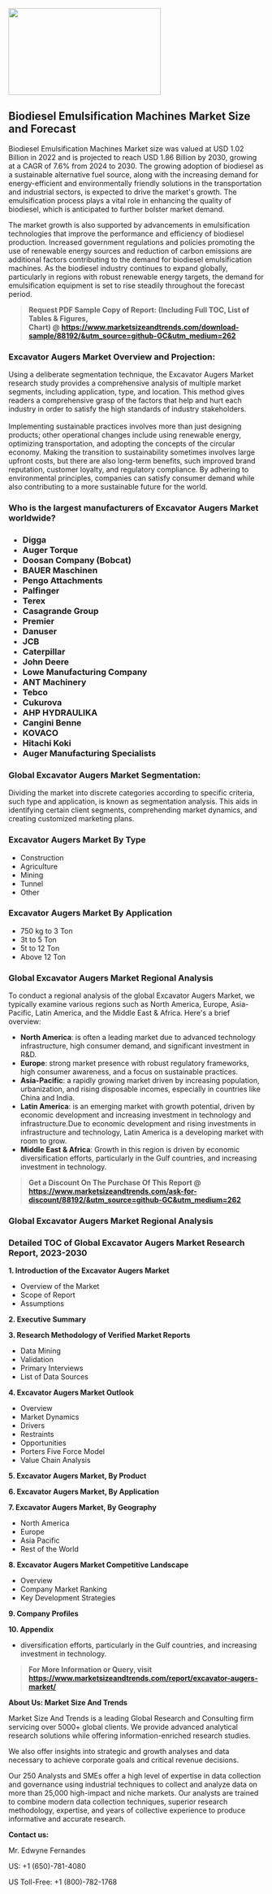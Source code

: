 <p><img class="alignnone size-medium wp-image-20088" src="https://ffe5etoiles.com/wp-content/uploads/2024/12/MST1-300x171.png" alt="" width="300" height="171" /></p><h2>Biodiesel Emulsification Machines Market Size and Forecast</h2><p>Biodiesel Emulsification Machines Market size was valued at USD 1.02 Billion in 2022 and is projected to reach USD 1.86 Billion by 2030, growing at a CAGR of 7.6% from 2024 to 2030. The growing adoption of biodiesel as a sustainable alternative fuel source, along with the increasing demand for energy-efficient and environmentally friendly solutions in the transportation and industrial sectors, is expected to drive the market's growth. The emulsification process plays a vital role in enhancing the quality of biodiesel, which is anticipated to further bolster market demand.</p><p>The market growth is also supported by advancements in emulsification technologies that improve the performance and efficiency of biodiesel production. Increased government regulations and policies promoting the use of renewable energy sources and reduction of carbon emissions are additional factors contributing to the demand for biodiesel emulsification machines. As the biodiesel industry continues to expand globally, particularly in regions with robust renewable energy targets, the demand for emulsification equipment is set to rise steadily throughout the forecast period.</p></p><blockquote id="" class=""><strong>Request PDF Sample Copy of Report: (Including Full TOC, List of Tables &amp; Figures, Chart)&nbsp;@&nbsp;<strong><a href="https://www.marketsizeandtrends.com/download-sample/88192/&utm_source=github-GC&utm_medium=262" target="_blank">https://www.marketsizeandtrends.com/download-sample/88192/&utm_source=github-GC&utm_medium=262</a></strong></strong></blockquote><h3 id="" class="">Excavator Augers Market&nbsp;Overview and Projection:</h3><p id="" class="">Using a deliberate segmentation technique, the Excavator Augers Market research study provides a comprehensive analysis of multiple market segments, including application, type, and location. This method gives readers a comprehensive grasp of the factors that help and hurt each industry in order to satisfy the high standards of industry stakeholders. <br /> <br />Implementing sustainable practices involves more than just designing products; other operational changes include using renewable energy, optimizing transportation, and adopting the concepts of the circular economy. Making the transition to sustainability sometimes involves large upfront costs, but there are also long-term benefits, such improved brand reputation, customer loyalty, and regulatory compliance. By adhering to environmental principles, companies can satisfy consumer demand while also contributing to a more sustainable future for the world.</p><h3 id="" class="">Who is the largest manufacturers of&nbsp;Excavator Augers Market worldwide?</h3><h3 class=""><p><ul><li>Digga </li><li> Auger Torque </li><li> Doosan Company (Bobcat) </li><li> BAUER Maschinen </li><li> Pengo Attachments </li><li> Palfinger </li><li> Terex </li><li> Casagrande Group </li><li> Premier </li><li> Danuser </li><li> JCB </li><li> Caterpillar </li><li> John Deere </li><li> Lowe Manufacturing Company </li><li> ANT Machinery </li><li> Tebco </li><li> Cukurova </li><li> AHP HYDRAULIKA </li><li> Cangini Benne </li><li> KOVACO </li><li> Hitachi Koki </li><li> Auger Manufacturing Specialists</li></ul></p></h3><h3 id="" class="">Global&nbsp;Excavator Augers Market Segmentation:</h3><p id="" class="">Dividing the market into discrete categories according to specific criteria, such type and application, is known as segmentation analysis. This aids in identifying certain client segments, comprehending market dynamics, and creating customized marketing plans.</p><h3 id="" class="">Excavator Augers Market&nbsp;By Type</h3><p><p><ul><li>Construction</li><li> Agriculture</li><li> Mining</li><li> Tunnel</li><li> Other</p></li></ul></p></p><h3 id="" class="">Excavator Augers Market&nbsp;By Application</h3><p class=""><p><ul><li>750 kg to 3 Ton</li><li> 3t to 5 Ton</li><li> 5t to 12 Ton</li><li> Above 12 Ton</li></ul></p></p><h3 id="" class="">Global Excavator Augers Market Regional Analysis</h3><p id="" class="">To conduct a regional analysis of the global Excavator Augers Market, we typically examine various regions such as North America, Europe, Asia-Pacific, Latin America, and the Middle East &amp; Africa. Here's a brief overview:</p><ul><li><strong>North America</strong>: is often a leading market due to advanced technology infrastructure, high consumer demand, and significant investment in R&amp;D.</li><li><strong>Europe</strong>: strong market presence with robust regulatory frameworks, high consumer awareness, and a focus on sustainable practices.</li><li><strong>Asia-Pacific</strong>: a rapidly growing market driven by increasing population, urbanization, and rising disposable incomes, especially in countries like China and India.</li><li><strong>Latin America</strong>: is an emerging market with growth potential, driven by economic development and increasing investment in technology and infrastructure.Due to economic development and rising investments in infrastructure and technology, Latin America is a developing market with room to grow.</li><li><strong>Middle East &amp; Africa</strong>: Growth in this region is driven by economic diversification efforts, particularly in the Gulf countries, and increasing investment in technology.</li></ul><blockquote id="" class=""><strong>Get a Discount On The Purchase Of This Report @ <strong><a href="https://www.marketsizeandtrends.com/ask-for-discount/88192/&utm_source=github-GC&utm_medium=262" target="_blank">https://www.marketsizeandtrends.com/ask-for-discount/88192/&utm_source=github-GC&utm_medium=262</a></strong></strong></blockquote><h3 id="" class="">Global Excavator Augers Market Regional Analysis</h3><h3 id="" class="">Detailed TOC of Global Excavator Augers Market Research Report, 2023-2030</h3><p id="" class=""><strong>1. Introduction of the Excavator Augers Market</strong></p><ul><li>Overview of the Market</li><li>Scope of Report</li><li>Assumptions</li></ul><p id="" class=""><strong>2. Executive Summary</strong></p><p id="" class=""><strong>3. Research Methodology of Verified Market Reports</strong></p><ul><li>Data Mining</li><li>Validation</li><li>Primary Interviews</li><li>List of Data Sources</li></ul><p id="" class=""><strong>4. Excavator Augers Market Outlook</strong></p><ul><li>Overview</li><li>Market Dynamics</li><li>Drivers</li><li>Restraints</li><li>Opportunities</li><li>Porters Five Force Model</li><li>Value Chain Analysis</li></ul><p id="" class=""><strong>5. Excavator Augers Market, By Product</strong></p><p id="" class=""><strong>6. Excavator Augers Market, By Application</strong></p><p id="" class=""><strong>7. Excavator Augers Market, By Geography</strong></p><ul><li>North America</li><li>Europe</li><li>Asia Pacific</li><li>Rest of the World</li></ul><p id="" class=""><strong>8. Excavator Augers Market Competitive Landscape</strong></p><ul><li>Overview</li><li>Company Market Ranking</li><li>Key Development Strategies</li></ul><p id="" class=""><strong>9. Company Profiles</strong></p><p id="" class=""><strong>10. Appendix</strong></p><ul><li>diversification efforts, particularly in the Gulf countries, and increasing investment in technology.</li></ul><blockquote id="" class=""><strong>For More Information or Query, visit <strong><strong><a href="https://www.marketsizeandtrends.com/report/excavator-augers-market/" target="_blank">https://www.marketsizeandtrends.com/report/excavator-augers-market/</a></strong></strong></strong></blockquote><p id="" class=""><strong>About Us: Market Size And Trends</strong></p><p id="" class="">Market Size And Trends is a leading Global Research and Consulting firm servicing over 5000+ global clients. We provide advanced analytical research solutions while offering information-enriched research studies.</p><p id="" class="">We also offer insights into strategic and growth analyses and data necessary to achieve corporate goals and critical revenue decisions.</p><p id="" class="">Our 250 Analysts and SMEs offer a high level of expertise in data collection and governance using industrial techniques to collect and analyze data on more than 25,000 high-impact and niche markets. Our analysts are trained to combine modern data collection techniques, superior research methodology, expertise, and years of collective experience to produce informative and accurate research.</p><p id="" class=""><strong>Contact us:</strong></p><p id="" class="">Mr. Edwyne Fernandes</p><p id="" class="">US: +1 (650)-781-4080</p><p id="" class="">US Toll-Free: +1 (800)-782-1768</p>
